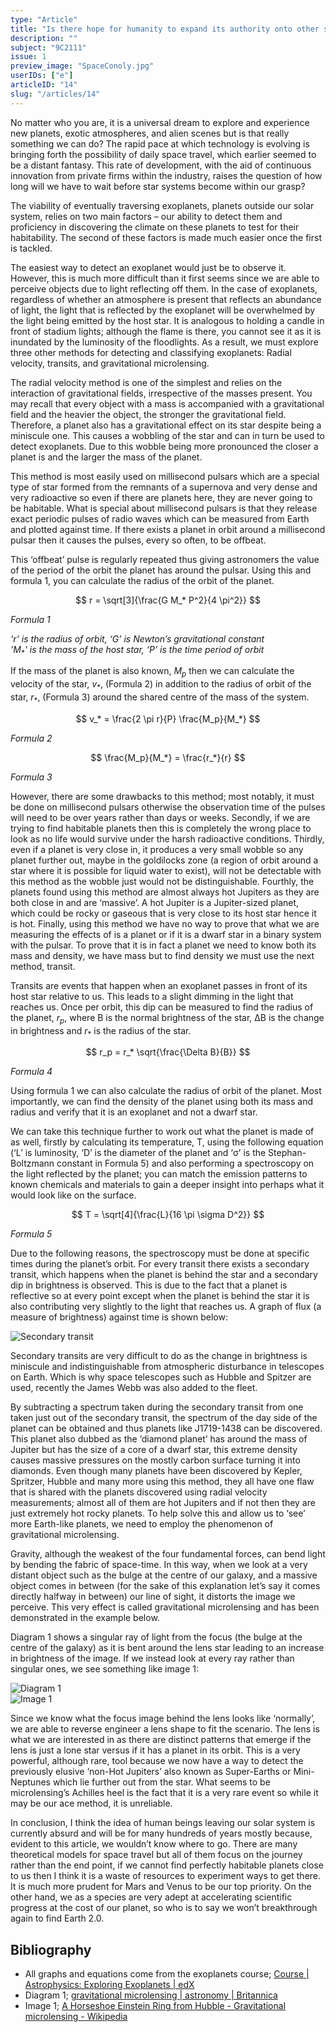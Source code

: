 ```yaml
---
type: "Article"
title: "Is there hope for humanity to expand its authority onto other star systems?"
description: ""
subject: "9C2111"
issue: 1
preview_image: "SpaceConoly.jpg"
userIDs: ["e"]
articleID: "14"
slug: "/articles/14"
---
```


No matter who you are, it is a universal dream to explore and experience new planets, exotic atmospheres, and alien scenes but is that really something we can do? The rapid pace at which technology is evolving is bringing forth the possibility of daily space travel, which earlier seemed to be a distant fantasy. This rate of development, with the aid of continuous innovation from private firms within the industry, raises the question of how long will we have to wait before star systems become within our grasp?

The viability of eventually traversing exoplanets, planets outside our solar system, relies on two main factors – our ability to detect them and proficiency in discovering the climate on these planets to test for their habitability. The second of these factors is made much easier once the first is tackled. 

The easiest way to detect an exoplanet would just be to observe it. However, this is much more difficult than it first seems since we are able to perceive objects due to light reflecting off them. In the case of exoplanets, regardless of whether an atmosphere is present that reflects an abundance of light, the light that is reflected by the exoplanet will be overwhelmed by the light being emitted by the host star. It is analogous to holding a candle in front of stadium lights; although the flame is there, you cannot see it as it is inundated by the luminosity of the floodlights. As a result, we must explore three other methods for detecting and classifying exoplanets: Radial velocity, transits, and gravitational microlensing.

The radial velocity method is one of the simplest and relies on the interaction of gravitational fields, irrespective of the masses present. You may recall that every object with a mass is accompanied with a gravitational field and the heavier the object, the stronger the gravitational field. Therefore, a planet also has a gravitational effect on its star despite being a miniscule one. This causes a wobbling of the star and can in turn be used to detect exoplanets. Due to this wobble being more pronounced the closer a planet is and the larger the mass of the planet. 

This method is most easily used on millisecond pulsars which are a special type of star formed from the remnants of a supernova and very dense and very radioactive so even if there are planets here, they are never going to be habitable. What is special about millisecond pulsars is that they release exact periodic pulses of radio waves which can be measured from Earth and plotted against time. If there exists a planet in orbit around a millisecond pulsar then it causes the pulses, every so often, to be offbeat.

This ‘offbeat’ pulse is regularly repeated thus giving astronomers the value of the period of the orbit the planet has around the pulsar. Using this and formula 1, you can calculate the radius of the orbit of the planet.

$$
r = \sqrt[3]{\frac{G M_* P^2}{4 \pi^2}}
$$

<div class="centre"><em>Formula 1</em></div>

<div class="centre">

_‘r’ is the radius of orbit, ‘G’ is Newton’s gravitational constant<br />'$M_*$' is the mass of the host star, ‘P’ is the time period of orbit_

</div>

If the mass of the planet is also known, $M_p$ then we can calculate the velocity of the star, $v_*$, (Formula 2) in addition to the radius of orbit of the star, $r_*$, (Formula 3) around the shared centre of the mass of the system.

<div class="multi-image-row-two">

<div class="image">

$$
v_* = \frac{2 \pi r}{P} \frac{M_p}{M_*}
$$

<div class="centre"><em>Formula 2</em></div>

</div>

<div class="image">

$$
\frac{M_p}{M_*} = \frac{r_*}{r}
$$

<div class="centre"><em>Formula 3</em></div>

</div>

</div>

However, there are some drawbacks to this method; most notably, it must be done on millisecond pulsars otherwise the observation time of the pulses will need to be over years rather than days or weeks. Secondly, if we are trying to find habitable planets then this is completely the wrong place to look as no life would survive under the harsh radioactive conditions. Thirdly, even if a planet is very close in, it produces a very small wobble so any planet further out, maybe in the goldilocks zone (a region of orbit around a star where it is possible for liquid water to exist), will not be detectable with this method as the wobble just would not be distinguishable. Fourthly, the planets found using this method are almost always hot Jupiters as they are both close in and are ‘massive’. A hot Jupiter is a Jupiter-sized planet, which could be rocky or gaseous that is very close to its host star hence it is hot. Finally, using this method we have no way to prove that what we are measuring the effects of is a planet or if it is a dwarf star in a binary system with the pulsar. To prove that it is in fact a planet we need to know both its mass and density, we have mass but to find density we must use the next method, transit.


Transits are events that happen when an exoplanet passes in front of its host star relative to us. This leads to a slight dimming in the light that reaches us. Once per orbit, this dip can be measured to find the radius of the planet, $r_p$, where B is the normal brightness of the star, ∆B is the change in brightness and $r_*$ is the radius of the star.

$$
r_p = r_* \sqrt{\frac{\Delta B}{B}}
$$
<div class="centre"><em>Formula 4</em></div>

Using formula 1 we can also calculate the radius of orbit of the planet. Most importantly, we can find the density of the planet using both its mass and radius and verify that it is an exoplanet and not a dwarf star. 

We can take this technique further to work out what the planet is made of as well, firstly by calculating its temperature, T, using the following equation (‘L’ is luminosity, ‘D’ is the diameter of the planet and ‘σ’ is the Stephan-Boltzmann constant in Formula 5) and also performing a spectroscopy on the light reflected by the planet; you can match the emission patterns to known chemicals and materials to gain a deeper insight into perhaps what it would look like on the surface.</p>

$$
T = \sqrt[4]{\frac{L}{16 \pi \sigma D^2}}
$$
<div class="centre"><em>Formula 5</em></div>

Due to the following reasons, the spectroscopy must be done at specific times during the planet’s orbit.  For every transit there exists a secondary transit, which happens when the planet is behind the star and a secondary dip in brightness is observed. This is due to the fact that a planet is reflective so at every point except when the planet is behind the star it is also contributing very slightly to the light that reaches us. A graph of flux (a measure of brightness) against time is shown below:

<div class="image"><div class="img"><img alt="Secondary transit" src="./../images/issue1/phystech/Secondarytransit.png"></img></div></div>

Secondary transits are very difficult to do as the change in brightness is miniscule and indistinguishable from atmospheric disturbance in telescopes on Earth. Which is why space telescopes such as Hubble and Spitzer are used, recently the James Webb was also added to the fleet. 

By subtracting a spectrum taken during the secondary transit from one taken just out of the secondary transit, the spectrum of the day side of the planet can be obtained and thus planets like J1719-1438 can be discovered. This planet also dubbed as the ‘diamond planet’ has around the mass of Jupiter but has the size of a core of a dwarf star, this extreme density causes massive pressures on the mostly carbon surface turning it into diamonds. Even though many planets have been discovered by Kepler, Spritzer, Hubble and many more using this method, they all have one flaw that is shared with the planets discovered using radial velocity measurements; almost all of them are hot Jupiters and if not then they are just extremely hot rocky planets. To help solve this and allow us to ‘see’ more Earth-like planets, we need to employ the phenomenon of gravitational microlensing.

Gravity, although the weakest of the four fundamental forces, can bend light by bending the fabric of space-time. In this way, when we look at a very distant object such as the bulge at the centre of our galaxy, and a massive object comes in between (for the sake of this explanation let’s say it comes directly halfway in between) our line of sight, it distorts the image we perceive. This very effect is called gravitational microlensing and has been demonstrated in the example below. 

Diagram 1 shows a singular ray of light from the focus (the bulge at the centre of the galaxy) as it is bent around the lens star leading to an increase in brightness of the image. If we instead look at every ray rather than singular ones, we see something like image 1:

<div class="multi-image-row-2">
<div class="image"><div class="img"><img alt="Diagram 1" src="./../images/issue1/phystech/Diagram1.png"></img></div></div>
<div class="image"><div class="img"><img alt="Image 1" src="./../images/issue1/phystech/Image1.png"></img></div></div>
</div>

Since we know what the focus image behind the lens looks like ‘normally’, we are able to reverse engineer a lens shape to fit the scenario. The lens is what we are interested in as there are distinct patterns that emerge if the lens is just a lone star versus if it has a planet in its orbit. This is a very powerful, although rare, tool because we now have a way to detect the previously elusive ‘non-Hot Jupiters’ also known as Super-Earths or Mini-Neptunes which lie further out from the star. What seems to be microlensing’s Achilles heel is the fact that it is a very rare event so while it may be our ace method, it is unreliable. 

In conclusion, I think the idea of human beings leaving our solar system is currently absurd and will be for many hundreds of years mostly because, evident to this article, we wouldn’t know where to go. There are many theoretical models for space travel but all of them focus on the journey rather than the end point, if we cannot find perfectly habitable planets close to us then I think it is a waste of resources to experiment ways to get there. It is much more prudent for Mars and Venus to be our top priority. On the other hand, we as a species are very adept at accelerating scientific progress at the cost of our planet, so who is to say we won’t breakthrough again to find Earth 2.0.

<div id="bibliography">
<h2>Bibliography</h2>

- All graphs and equations come from the exoplanets course; [Course | Astrophysics: Exploring Exoplanets | edX](https://learning.edx.org/course/course-v1:ANUx+ANU-ASTRO2x+2T2020/home)
- Diagram 1; [gravitational microlensing | astronomy | Britannica](https://www.britannica.com/science/gravitational-microlensing)
- Image 1; [A Horseshoe Einstein Ring from Hubble - Gravitational microlensing - Wikipedia](https://en.wikipedia.org/wiki/Gravitational_microlensing#/media/File:A_Horseshoe_Einstein_Ring_from_Hubble.JPG)

</div>